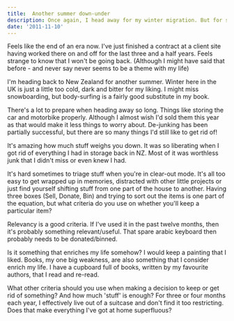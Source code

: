 ```yaml
---
title:  Another summer down-under
description: Once again, I head away for my winter migration. But for some reason this one feels different
date: '2011-11-10'
---
```

Feels like the end of an era now. I've just finished a contract at a client site having worked there on and off for the last three and a half years. Feels strange to know that I won't be going back. (Although I might have said that before - and never say never seems to be a theme with my life)

I'm heading back to New Zealand for another summer. Winter here in the UK is just a little too cold, dark and bitter for my liking. I might miss snowboarding, but body-surfing is a fairly good substitute in my book.

There's a lot to prepare when heading away so long. Things like storing the car and motorbike properly. Although I almost wish I'd sold them this year as that would make it less things to worry about. De-junking has been partially successful, but there are so many things I'd still like to get rid of!

It's amazing how much stuff weighs you down. It was so liberating when I got rid of everything I had in storage back in NZ. Most of it was worthless junk that I didn't miss or even knew I had.

It's hard sometimes to triage stuff when you're in clear-out mode. It's all too easy to get wrapped up in memories, distracted with other little projects or just find yourself shifting stuff from one part of the house to another. Having three boxes (Sell, Donate, Bin) and trying to sort out the items is one part of the equation, but what criteria do you use on whether you'll keep a particular item?

Relevancy is a good criteria. If I've used it in the past twelve months, then it's probably something relevant/useful. That spare arabic keyboard then probably needs to be donated/binned.

Is it something that enriches my life somehow? I would keep a painting that I liked. Books, my one big weakness, are also something that I consider enrich my life. I have a cupboard full of books, written by my favourite authors, that I read and re-read.

What other criteria should you use when making a decision to keep or get rid of something? And how much 'stuff' is enough? For three or four months each year, I effectively live out of a suitcase and don't find it too restricting. Does that make everything I've got at home superfluous?